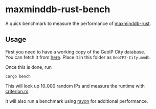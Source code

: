 # maxminddb-rust-bench

A quick benchmark to measure the performance of [maxminddb-rust].  

## Usage

First you need to have a working copy of the GeoIP City database.  
You can fetch it from [here](https://dev.maxmind.com/geoip/geoip2/geolite2/).
Place it in this folder as `GeoIP2-City.mmdb`.

Once this is done, run

```
cargo bench
```

This will look up 10_000 random IPs and measure the runtime with 
[criterion.rs].

It will also run a benchmark using [rayon]
for additional performance.

[rayon]: https://github.com/rayon-rs/rayon
[maxminddb-rust]: https://github.com/oschwald/maxminddb-rust
[criterion.rs]: https://github.com/bheisler/criterion.rs